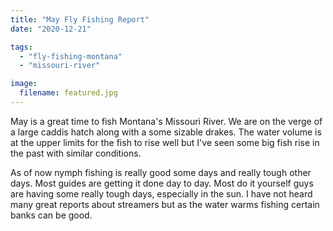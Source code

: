 ```yaml
---
title: "May Fly Fishing Report"
date: "2020-12-21"

tags: 
  - "fly-fishing-montana"
  - "missouri-river"

image:
  filename: featured.jpg
---
```


May is a great time to fish Montana's Missouri River. We are on the verge of a large caddis hatch along with a some sizable drakes. The water volume is at the upper limits for the fish to rise well but I've seen some big fish rise in the past with similar conditions.

As of now nymph fishing is really good some days and really tough other days. Most guides are getting it done day to day. Most do it yourself guys are having some really tough days, especially in the sun. I have not heard many great reports about streamers but as the water warms fishing certain banks can be good.
